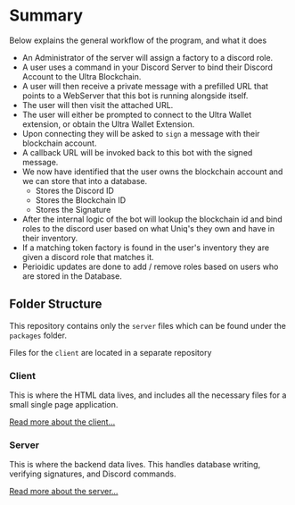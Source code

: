 # Summary

Below explains the general workflow of the program, and what it does

- An Administrator of the server will assign a factory to a discord role.
- A user uses a command in your Discord Server to bind their Discord Account to the Ultra Blockchain.
- A user will then receive a private message with a prefilled URL that points to a WebServer that this bot is running alongside itself.
- The user will then visit the attached URL.
- The user will either be prompted to connect to the Ultra Wallet extension, or obtain the Ultra Wallet Extension.
- Upon connecting they will be asked to `sign` a message with their blockchain account.
- A callback URL will be invoked back to this bot with the signed message.
- We now have identified that the user owns the blockchain account and we can store that into a database.
  - Stores the Discord ID
  - Stores the Blockchain ID
  - Stores the Signature
- After the internal logic of the bot will lookup the blockchain id and bind roles to the discord user based on what Uniq's they own and have in their inventory.
- If a matching token factory is found in the user's inventory they are given a discord role that matches it.
- Perioidic updates are done to add / remove roles based on users who are stored in the Database.

## Folder Structure

This repository contains only the `server` files which can be found under the `packages` folder.

Files for the `client` are located in a separate repository

### Client

This is where the HTML data lives, and includes all the necessary files for a small single page application. 

[Read more about the client...](https://github.com/ultraio/ultra-discord-uniq-roles-bot-website/blob/main/README.md)

### Server

This is where the backend data lives. This handles database writing, verifying signatures, and Discord commands.

[Read more about the server...](../packages/server/README.md)